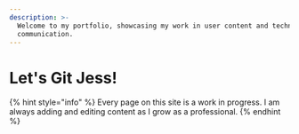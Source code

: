 ```yaml
---
description: >-
  Welcome to my portfolio, showcasing my work in user content and technical
  communication.
---
```


# Let's Git Jess!





{% hint style="info" %}
Every page on this site is a work in progress. I am always adding and editing content as I grow as a professional.
{% endhint %}
